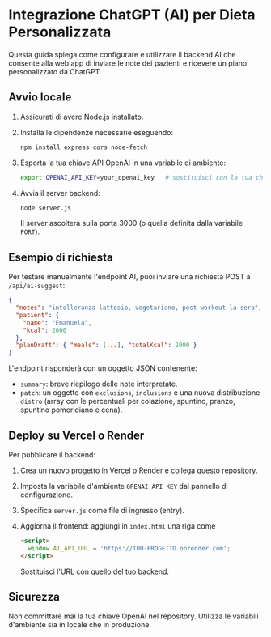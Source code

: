  # Integrazione ChatGPT (AI) per Dieta Personalizzata

Questa guida spiega come configurare e utilizzare il backend AI che consente alla web app di inviare le note dei pazienti e ricevere un piano personalizzato da ChatGPT.

## Avvio locale

1. Assicurati di avere Node.js installato.
2. Installa le dipendenze necessarie eseguendo:

   ```bash
   npm install express cors node-fetch
   ```

3. Esporta la tua chiave API OpenAI in una variabile di ambiente:

   ```bash
   export OPENAI_API_KEY=your_openai_key   # sostituisci con la tua chiave
   ```

4. Avvia il server backend:

   ```bash
   node server.js
   ```

   Il server ascolterà sulla porta 3000 (o quella definita dalla variabile `PORT`).

## Esempio di richiesta

Per testare manualmente l'endpoint AI, puoi inviare una richiesta POST a `/api/ai-suggest`:

```json
{
  "notes": "intolleranza lattosio, vegetariano, post workout la sera",
  "patient": {
    "name": "Emanuela",
    "kcal": 2000
  },
  "planDraft": { "meals": [...], "totalKcal": 2000 }
}
```

L'endpoint risponderà con un oggetto JSON contenente:

- `summary`: breve riepilogo delle note interpretate.
- `patch`: un oggetto con `exclusions`, `inclusions` e una nuova distribuzione `distro` (array con le percentuali per colazione, spuntino, pranzo, spuntino pomeridiano e cena).

## Deploy su Vercel o Render

Per pubblicare il backend:

1. Crea un nuovo progetto in Vercel o Render e collega questo repository.
2. Imposta la variabile d'ambiente `OPENAI_API_KEY` dal pannello di configurazione.
3. Specifica `server.js` come file di ingresso (entry).
4. Aggiorna il frontend: aggiungi in `index.html` una riga come

   ```html
   <script>
     window.AI_API_URL = 'https://TUO-PROGETTO.onrender.com';
   </script>
   ```

   Sostituisci l'URL con quello del tuo backend.

## Sicurezza

Non committare mai la tua chiave OpenAI nel repository. Utilizza le variabili d'ambiente sia in locale che in produzione.
